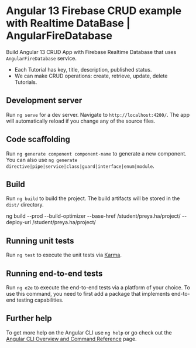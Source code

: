 # Angular 13 Firebase CRUD example with Realtime DataBase | AngularFireDatabase

Build Angular 13 CRUD App with Firebase Realtime Database that uses `AngularFireDatabase` service.

- Each Tutorial has key, title, description, published status.
- We can make CRUD operations: create, retrieve, update, delete Tutorials.

## Development server

Run `ng serve` for a dev server. Navigate to `http://localhost:4200/`. The app will automatically reload if you change any of the source files.

## Code scaffolding

Run `ng generate component component-name` to generate a new component. You can also use `ng generate directive|pipe|service|class|guard|interface|enum|module`.

## Build

Run `ng build` to build the project. The build artifacts will be stored in the `dist/` directory.

ng build --prod --build-optimizer --base-href /student/preya.ha/project/ --deploy-url /student/preya.ha/project/


## Running unit tests

Run `ng test` to execute the unit tests via [Karma](https://karma-runner.github.io).

## Running end-to-end tests

Run `ng e2e` to execute the end-to-end tests via a platform of your choice. To use this command, you need to first add a package that implements end-to-end testing capabilities.

## Further help

To get more help on the Angular CLI use `ng help` or go check out the [Angular CLI Overview and Command Reference](https://angular.io/cli) page.
